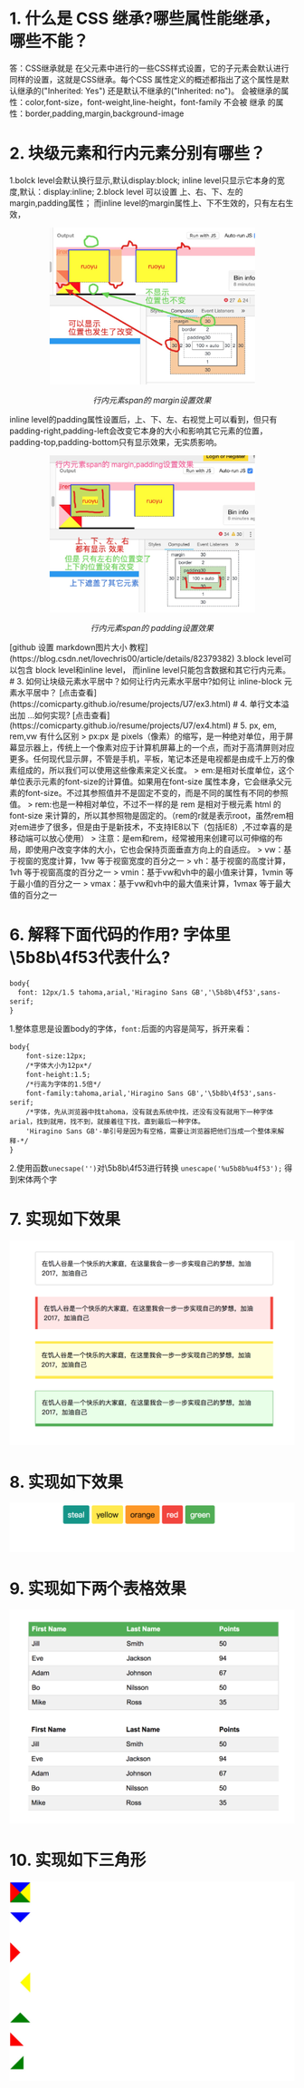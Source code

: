# 1.  什么是 CSS 继承?哪些属性能继承，哪些不能？
答：CSS继承就是 在父元素中进行的一些CSS样式设置，它的子元素会默认进行同样的设置，这就是CSS继承。每个CSS 属性定义的概述都指出了这个属性是默认继承的("Inherited: Yes") 还是默认不继承的("Inherited: no")。
会被继承的属性：color,font-size，font-weight,line-height，font-family
不会被 继承 的属性：border,padding,margin,background-image

# 2. 块级元素和行内元素分别有哪些？
1.bolck level会默认换行显示,默认display:block;
  inline level只显示它本身的宽度,默认：display:inline;
2.block level 可以设置 上、右、下、左的margin,padding属性；
而inline level的margin属性上、下不生效的，只有左右生效，
<p align="center">
    <img src="https://github.com/ComicParty/resume/blob/master/projects/U7/images/ex2spanMargin.jpg" alt="Sample"  width="363" height="277">
    <p align="center">
        <em>行内元素span的 margin设置效果</em>
    </p>
</p>
inline level的padding属性设置后，上、下、左、右视觉上可以看到，但只有padding-right,padding-left会改变它本身的大小和影响其它元素的位置， padding-top,padding-bottom只有显示效果，无实质影响。
<p align="center">
    <img src="https://github.com/ComicParty/resume/blob/master/projects/U7/images/ex2spanPadding.jpg" alt="Sample"  width="363" height="277">
    <p align="center">
        <em>行内元素span的 padding设置效果</em>
    </p>
</p>
        [github 设置 markdown图片大小 教程](https://blog.csdn.net/lovechris00/article/details/82379382)
3.block level可以包含 block level和inline level，
而inline level只能包含数据和其它行内元素。
# 3. 如何让块级元素水平居中？如何让行内元素水平居中?如何让 inline-block 元素水平居中？
[点击查看](https://comicparty.github.io/resume/projects/U7/ex3.html)
# 4. 单行文本溢出加 ...如何实现?
[点击查看](https://comicparty.github.io/resume/projects/U7/ex4.html)
# 5. px, em, rem,vw 有什么区别
> px:px 是 pixels（像素）的缩写，是一种绝对单位，用于屏幕显示器上，传统上一个像素对应于计算机屏幕上的一个点，而对于高清屏则对应更多。任何现代显示屏，不管是手机，平板，笔记本还是电视都是由成千上万的像素组成的，所以我们可以使用这些像素来定义长度。
> em:是相对长度单位，这个单位表示元素的font-size的计算值。如果用在font-size 属性本身，它会继承父元素的font-size。不过其参照值并不是固定不变的，而是不同的属性有不同的参照值。
> rem:也是一种相对单位，不过不一样的是 rem 是相对于根元素 html 的 font-size 来计算的，所以其参照物是固定的。（rem的r就是表示root，虽然rem相对em进步了很多，但是由于是新技术，不支持IE8以下（包括IE8）,不过幸喜的是移动端可以放心使用）
> 注意：是em和rem，经常被用来创建可以可伸缩的布局，即使用户改变字体的大小，它也会保持页面垂直方向上的自适应。
> vw：基于视窗的宽度计算，1vw 等于视窗宽度的百分之一
> vh：基于视窗的高度计算，1vh 等于视窗高度的百分之一
> vmin：基于vw和vh中的最小值来计算，1vmin 等于最小值的百分之一
> vmax：基于vw和vh中的最大值来计算，1vmax 等于最大值的百分之一

# 6. 解释下面代码的作用? 字体里\5b8b\4f53代表什么?
```
body{
  font: 12px/1.5 tahoma,arial,'Hiragino Sans GB','\5b8b\4f53',sans-serif;
}
```
1.整体意思是设置body的字体，`font:`后面的内容是简写，拆开来看：
```
body{
    font-size:12px;
    /*字体大小为12px*/
    font-height:1.5;
    /*行高为字体的1.5倍*/
    font-family:tahoma,arial,'Hiragino Sans GB','\5b8b\4f53',sans-serif;
    /*字体，先从浏览器中找tahoma，没有就去系统中找，还没有没有就用下一种字体arial，找到就用，找不到，就接着往下找，直到最后一种字体。
    'Hiragino Sans GB'-单引号是因为有空格，需要让浏览器把他们当成一个整体来解释-*/
}
```
2.使用函数`unecsape('')`对\5b8b\4f53进行转换
`unescape('%u5b8b%u4f53');`
得到宋体两个字
# 7. 实现如下效果
![](https://github.com/ComicParty/resume/blob/master/projects/U7/images/ex7.jpg)

# 8. 实现如下效果
![使用github仓库的地址才有效](https://raw.githubusercontent.com/ComicParty/resume/master/projects/U7/images/ex8.jpg)
# 9. 实现如下两个表格效果
![](https://github.com/ComicParty/resume/blob/master/projects/U7/images/ex9.jpg)
# 10. 实现如下三角形
![](https://github.com/ComicParty/resume/blob/master/projects/U7/images/ex10.jpg)


